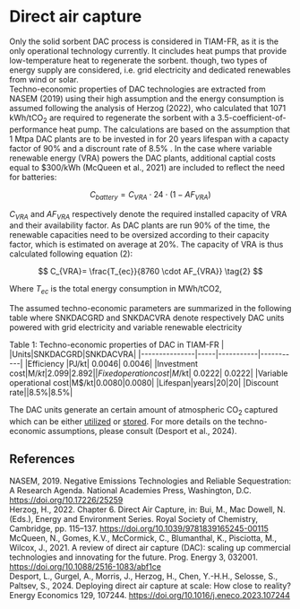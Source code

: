 # Direct air capture

Only the solid sorbent DAC process is considered in TIAM-FR, as it is the only operational technology currently. It cincludes heat pumps that provide low-temperature heat to regenerate the sorbent.
though, two types of energy supply are considered, i.e. grid electricity and dedicated renewables from wind or solar.  
Techno-economic properties of DAC technologies are extracted from NASEM (2019) using their high assumption and the energy consumption is assumed following the analysis of Herzog (2022), who calculated that 1071 kWh/tCO<sub>2</sub> are required to regenerate the sorbent with a 3.5-coefficient-of-performance heat pump. The calculations are based on the assumption that 1 Mtpa DAC plants are to be invested in for 20 years lifespan with a capacty factor of 90% and a discrount rate of 8.5% . 
In the case where variable renewable energy (VRA) powers the DAC plants, additional captial costs equal to $300/kWh (McQueen et al., 2021) are included to reflect the need for batteries:

$$
C_{battery} = C_{VRA} \cdot 24 \cdot (1-AF_{VRA}) \tag{1}
$$

$C_{VRA}$ and $AF_{VRA}$ respectively denote the required installed capacity of VRA and their availability factor. As DAC plants are run 90% of the time, the renewable capacities need to be oversized according to their capacity factor, which is estimated on average at 20%. The capacity of VRA is thus calculated following equation (2): 

$$
C_{VRA}= \frac{T_{ec}}{8760 \cdot AF_{VRA}} \tag{2}
$$

Where $T_{ec}$ is the total energy consumption in MWh/tCO2,

The assumed techno-economic parameters are summarized in the following table where SNKDACGRD and SNKDACVRA denote respectively DAC units powered with grid electricity and variable renewable electricity

Table 1: Techno-economic properties of DAC in TIAM-FR
|               |Units|SNKDACGRD|SNKDACVRA|
|---------------|-----|-----------|-----------|
|Efficiency     |PJ/kt|     0.0046|     0.0046|
|Investment cost|M$/kt|      2.099| 2.892     |
|Fixed operation cost|M$/kt|      0.0222| 0.0222|
|Variable operational cost|M$/kt|0.0080|0.0080|
|Lifespan|years|20|20|
|Discount rate||8.5%|8.5%|

The DAC units generate an certain amount of atmospheric CO<sub>2</sub> captured which can be either [utilized](/energy-sectors/supply/synthetic-fuels.md) or [stored](/non-energy-sectors/CO2-transport-and-storage.md). For more details on the techno-economic assumptions, please consult (Desport et al., 2024).

## References
NASEM, 2019. Negative Emissions Technologies and Reliable Sequestration: A Research Agenda. National Academies Press, Washington, D.C. https://doi.org/10.17226/25259  
Herzog, H., 2022. Chapter 6. Direct Air Capture, in: Bui, M., Mac Dowell, N. (Eds.), Energy and Environment Series. Royal Society of Chemistry, Cambridge, pp. 115–137. https://doi.org/10.1039/9781839165245-00115  
McQueen, N., Gomes, K.V., McCormick, C., Blumanthal, K., Pisciotta, M., Wilcox, J., 2021. A review of direct air capture (DAC): scaling up commercial technologies and innovating for the future. Prog. Energy 3, 032001. https://doi.org/10.1088/2516-1083/abf1ce  
Desport, L., Gurgel, A., Morris, J., Herzog, H., Chen, Y.-H.H., Selosse, S., Paltsev, S., 2024. Deploying direct air capture at scale: How close to reality? Energy Economics 129, 107244. https://doi.org/10.1016/j.eneco.2023.107244
